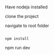 

Have nodejs installed

clone the project


navigate to root folder



```

npm install
```

npm run dev 

